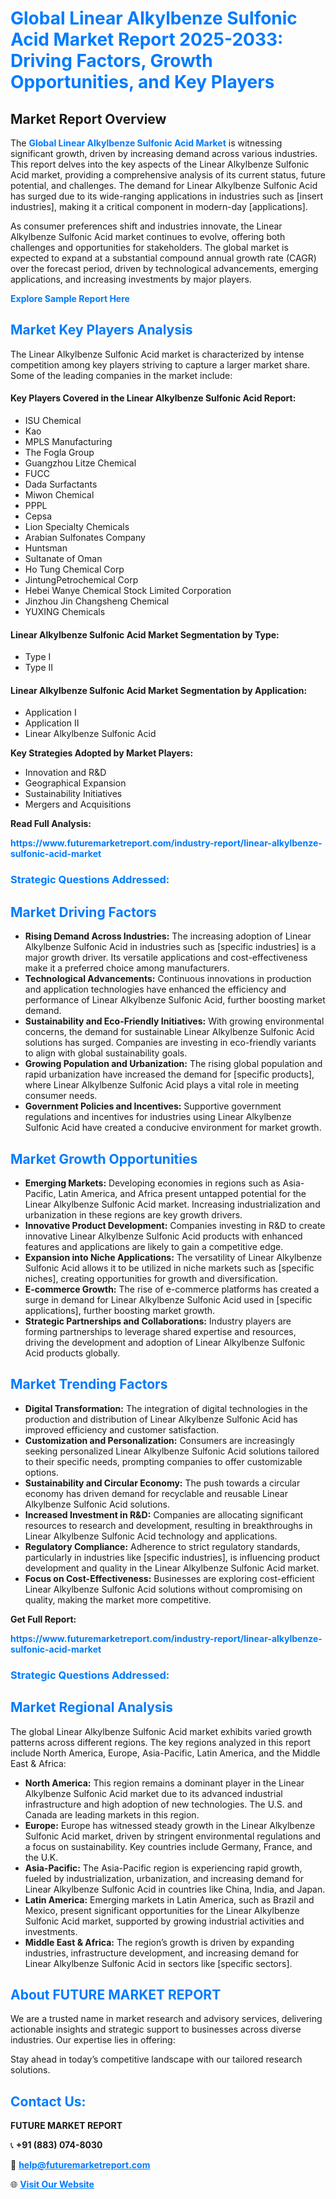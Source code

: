 <h1 style="color: #007BFF;">Global Linear Alkylbenze Sulfonic Acid Market Report 2025-2033: Driving Factors, Growth Opportunities, and Key Players</h1>

<section id="overview">
<h2>Market Report Overview</h2>
<p>The <a href="https://www.futuremarketreport.com/industry-report/linear-alkylbenze-sulfonic-acid-market" style="color: #007BFF; text-decoration: none;"><strong>Global Linear Alkylbenze Sulfonic Acid Market</strong></a> is witnessing significant growth, driven by increasing demand across various industries. This report delves into the key aspects of the Linear Alkylbenze Sulfonic Acid market, providing a comprehensive analysis of its current status, future potential, and challenges. The demand for Linear Alkylbenze Sulfonic Acid has surged due to its wide-ranging applications in industries such as [insert industries], making it a critical component in modern-day [applications].</p>
<p>As consumer preferences shift and industries innovate, the Linear Alkylbenze Sulfonic Acid market continues to evolve, offering both challenges and opportunities for stakeholders. The global market is expected to expand at a substantial compound annual growth rate (CAGR) over the forecast period, driven by technological advancements, emerging applications, and increasing investments by major players.</p>
</section>

<section id="overview">
<p><a href="https://www.futuremarketreport.com/request-sample/reportId=112859" style="color: #007BFF; text-decoration: none;"><strong>Explore Sample Report Here</strong></a></p>
</section>

<section id="key-players">
<h2 style="color: #007BFF;">Market Key Players Analysis</h2>
<p>The Linear Alkylbenze Sulfonic Acid market is characterized by intense competition among key players striving to capture a larger market share. Some of the leading companies in the market include:</p>
<h4>Key Players Covered in the Linear Alkylbenze Sulfonic Acid Report:</h4>
<ul><li>ISU Chemical</li><li>Kao</li><li>MPLS Manufacturing</li><li>The Fogla Group</li><li>Guangzhou Litze Chemical</li><li>FUCC</li><li>Dada Surfactants</li><li>Miwon Chemical</li><li>PPPL</li><li>Cepsa</li><li>Lion Specialty Chemicals</li><li>Arabian Sulfonates Company</li><li>Huntsman</li><li>Sultanate of Oman</li><li>Ho Tung Chemical Corp</li><li>JintungPetrochemical Corp</li><li>Hebei Wanye Chemical Stock Limited Corporation</li><li>Jinzhou Jin Changsheng Chemical</li><li>YUXING Chemicals</li></ul>
<h4>Linear Alkylbenze Sulfonic Acid Market Segmentation by Type:</h4>
<ul><li>Type I</li><li>Type II</li></ul>

<h4>Linear Alkylbenze Sulfonic Acid Market Segmentation by Application:</h4>
<ul><li>Application I</li><li>Application II</li><li>Linear Alkylbenze Sulfonic Acid</li></ul>
<p><strong>Key Strategies Adopted by Market Players:</strong></p>
<ul>
<li>Innovation and R&D</li>
<li>Geographical Expansion</li>
<li>Sustainability Initiatives</li>
<li>Mergers and Acquisitions</li>
</ul>
</section>

<section>
<p><strong>Read Full Analysis: </strong></p><a href="https://www.futuremarketreport.com/industry-report/linear-alkylbenze-sulfonic-acid-market" style="color: #007BFF; text-decoration: none;"><strong>https://www.futuremarketreport.com/industry-report/linear-alkylbenze-sulfonic-acid-market</strong></a>
<h3 style="color: #007BFF;">Strategic Questions Addressed:</h3>
</section>

<section id="driving-factors">
<h2 style="color: #007BFF;">Market Driving Factors</h2>
<ul>
<li><strong>Rising Demand Across Industries:</strong> The increasing adoption of Linear Alkylbenze Sulfonic Acid in industries such as [specific industries] is a major growth driver. Its versatile applications and cost-effectiveness make it a preferred choice among manufacturers.</li>
<li><strong>Technological Advancements:</strong> Continuous innovations in production and application technologies have enhanced the efficiency and performance of Linear Alkylbenze Sulfonic Acid, further boosting market demand.</li>
<li><strong>Sustainability and Eco-Friendly Initiatives:</strong> With growing environmental concerns, the demand for sustainable Linear Alkylbenze Sulfonic Acid solutions has surged. Companies are investing in eco-friendly variants to align with global sustainability goals.</li>
<li><strong>Growing Population and Urbanization:</strong> The rising global population and rapid urbanization have increased the demand for [specific products], where Linear Alkylbenze Sulfonic Acid plays a vital role in meeting consumer needs.</li>
<li><strong>Government Policies and Incentives:</strong> Supportive government regulations and incentives for industries using Linear Alkylbenze Sulfonic Acid have created a conducive environment for market growth.</li>
</ul>
</section>

<section id="growth-opportunities">
<h2 style="color: #007BFF;">Market Growth Opportunities</h2>
<ul>
<li><strong>Emerging Markets:</strong> Developing economies in regions such as Asia-Pacific, Latin America, and Africa present untapped potential for the Linear Alkylbenze Sulfonic Acid market. Increasing industrialization and urbanization in these regions are key growth drivers.</li>
<li><strong>Innovative Product Development:</strong> Companies investing in R&D to create innovative Linear Alkylbenze Sulfonic Acid products with enhanced features and applications are likely to gain a competitive edge.</li>
<li><strong>Expansion into Niche Applications:</strong> The versatility of Linear Alkylbenze Sulfonic Acid allows it to be utilized in niche markets such as [specific niches], creating opportunities for growth and diversification.</li>
<li><strong>E-commerce Growth:</strong> The rise of e-commerce platforms has created a surge in demand for Linear Alkylbenze Sulfonic Acid used in [specific applications], further boosting market growth.</li>
<li><strong>Strategic Partnerships and Collaborations:</strong> Industry players are forming partnerships to leverage shared expertise and resources, driving the development and adoption of Linear Alkylbenze Sulfonic Acid products globally.</li>
</ul>
</section>

<section id="trending-factors">
<h2 style="color: #007BFF;">Market Trending Factors</h2>
<ul>
<li><strong>Digital Transformation:</strong> The integration of digital technologies in the production and distribution of Linear Alkylbenze Sulfonic Acid has improved efficiency and customer satisfaction.</li>
<li><strong>Customization and Personalization:</strong> Consumers are increasingly seeking personalized Linear Alkylbenze Sulfonic Acid solutions tailored to their specific needs, prompting companies to offer customizable options.</li>
<li><strong>Sustainability and Circular Economy:</strong> The push towards a circular economy has driven demand for recyclable and reusable Linear Alkylbenze Sulfonic Acid solutions.</li>
<li><strong>Increased Investment in R&D:</strong> Companies are allocating significant resources to research and development, resulting in breakthroughs in Linear Alkylbenze Sulfonic Acid technology and applications.</li>
<li><strong>Regulatory Compliance:</strong> Adherence to strict regulatory standards, particularly in industries like [specific industries], is influencing product development and quality in the Linear Alkylbenze Sulfonic Acid market.</li>
<li><strong>Focus on Cost-Effectiveness:</strong> Businesses are exploring cost-efficient Linear Alkylbenze Sulfonic Acid solutions without compromising on quality, making the market more competitive.</li>
</ul>
</section>

<section>
<p><strong>Get Full Report: </strong></p><a href="https://www.futuremarketreport.com/industry-report/linear-alkylbenze-sulfonic-acid-market" style="color: #007BFF; text-decoration: none;"><strong>https://www.futuremarketreport.com/industry-report/linear-alkylbenze-sulfonic-acid-market</strong></a>
<h3 style="color: #007BFF;">Strategic Questions Addressed:</h3>
</section>


<section id="regional-analysis">
<h2 style="color: #007BFF;">Market Regional Analysis</h2>
<p>The global Linear Alkylbenze Sulfonic Acid market exhibits varied growth patterns across different regions. The key regions analyzed in this report include North America, Europe, Asia-Pacific, Latin America, and the Middle East & Africa:</p>
<ul>
<li><strong>North America:</strong> This region remains a dominant player in the Linear Alkylbenze Sulfonic Acid market due to its advanced industrial infrastructure and high adoption of new technologies. The U.S. and Canada are leading markets in this region.</li>
<li><strong>Europe:</strong> Europe has witnessed steady growth in the Linear Alkylbenze Sulfonic Acid market, driven by stringent environmental regulations and a focus on sustainability. Key countries include Germany, France, and the U.K.</li>
<li><strong>Asia-Pacific:</strong> The Asia-Pacific region is experiencing rapid growth, fueled by industrialization, urbanization, and increasing demand for Linear Alkylbenze Sulfonic Acid in countries like China, India, and Japan.</li>
<li><strong>Latin America:</strong> Emerging markets in Latin America, such as Brazil and Mexico, present significant opportunities for the Linear Alkylbenze Sulfonic Acid market, supported by growing industrial activities and investments.</li>
<li><strong>Middle East & Africa:</strong> The region’s growth is driven by expanding industries, infrastructure development, and increasing demand for Linear Alkylbenze Sulfonic Acid in sectors like [specific sectors].</li>
</ul>
</section>

<footer>
<h2 style="color: #007BFF;">About FUTURE MARKET REPORT</h2>
<p>We are a trusted name in market research and advisory services, delivering actionable insights and strategic support to businesses across diverse industries. Our expertise lies in offering:</p>

<p>Stay ahead in today’s competitive landscape with our tailored research solutions.</p>

<h2 style="color: #007BFF;">Contact Us:</h2>
<p><strong>FUTURE MARKET REPORT</strong></p>
<p>📞 <strong>+91 (883) 074-8030</strong></p>
<p>📧 <strong><a href="mailto:help@futuremarketreport.com" style="color: #007BFF;">help@futuremarketreport.com</a></strong></p>
<p>🌐 <strong><a href="https://www.futuremarketreport.com/" style="color: #007BFF;">Visit Our Website</a></strong></p>
</footer>